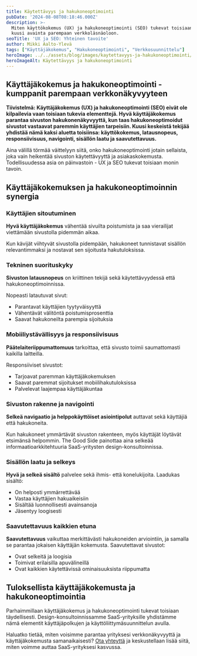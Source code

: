 ```yaml
---
title: Käytettävyys ja hakukoneoptimointi
pubDate: '2024-08-08T08:18:46.000Z'
description: >-
  Miten käyttökokemus (UX) ja hakukoneoptimointi (SEO) tukevat toisiaan. Lue
  kuusi avainta parempaan verkkoläsnäoloon.
seoTitle: 'UX ja SEO: Yhteinen tavoite'
author: Mikki Aalto-Ylevä
tags: ["Käyttäjäkokemus", "Hakukoneoptimointi", "Verkkosuunnittelu"]
heroImage: ../../assets/blog/images/kaytettavyys-ja-hakukoneoptimointi/featured.webp
heroImageAlt: Käytettävyys ja hakukoneoptimointi
---
```


## Käyttäjäkokemus ja hakukoneoptimointi - kumppanit parempaan verkkonäkyvyyteen

**Tiivistelmä: Käyttäjäkokemus (UX) ja hakukoneoptimointi (SEO) eivät ole kilpailevia vaan toisiaan tukevia elementtejä. Hyvä käyttäjäkokemus parantaa sivuston hakukonenäkyvyyttä, kun taas hakukoneoptimoidut sivustot vastaavat paremmin käyttäjien tarpeisiin. Kuusi keskeistä tekijää yhdistää nämä kaksi aluetta toisiinsa: käyttökokemus, latausnopeus, responsiivisuus, navigointi, sisällön laatu ja saavutettavuus.**

Aina välillä törmää väittelyyn siitä, onko hakukoneoptimointi jotain sellaista, joka vain heikentää sivuston käytettävyyttä ja asiakaskokemusta. Todellisuudessa asia on päinvastoin - UX ja SEO tukevat toisiaan monin tavoin.

## Käyttäjäkokemuksen ja hakukoneoptimoinnin synergia

### Käyttäjien sitoutuminen

**Hyvä käyttäjäkokemus** vähentää sivuilta poistumista ja saa vierailijat viettämään sivustolla pidemmän aikaa. 

Kun kävijät viihtyvät sivustolla pidempään, hakukoneet tunnistavat sisällön relevantimmaksi ja nostavat sen sijoitusta hakutuloksissa.

### Tekninen suorituskyky

**Sivuston latausnopeus** on kriittinen tekijä sekä käytettävyydessä että hakukoneoptimoinnissa. 

Nopeasti latautuvat sivut:
- Parantavat käyttäjien tyytyväisyyttä
- Vähentävät välitöntä poistumisprosenttia
- Saavat hakukoneilta parempia sijoituksia

### Mobiiliystävällisyys ja responsiivisuus

**Päätelaiteriippumattomuus** tarkoittaa, että sivusto toimii saumattomasti kaikilla laitteilla. 

Responsiiviset sivustot:
- Tarjoavat paremman käyttäjäkokemuksen
- Saavat paremmat sijoitukset mobiilihakutuloksissa
- Palvelevat laajempaa käyttäjäkuntaa

### Sivuston rakenne ja navigointi

**Selkeä navigaatio ja helppokäyttöiset asiointipolut** auttavat sekä käyttäjiä että hakukoneita.

Kun hakukoneet ymmärtävät sivuston rakenteen, myös käyttäjät löytävät etsimänsä helpommin. The Good Side painottaa aina selkeää informaatioarkkitehtuuria SaaS-yritysten design-konsultoinnissa.

### Sisällön laatu ja selkeys

**Hyvä ja selkeä sisältö** palvelee sekä ihmis- että konelukijoita. Laadukas sisältö:
- On helposti ymmärrettävää
- Vastaa käyttäjien hakuaikeisiin
- Sisältää luonnollisesti avainsanoja
- Jäsentyy loogisesti

### Saavutettavuus kaikkien etuna

**Saavutettavuus** vaikuttaa merkittävästi hakukoneiden arviointiin, ja samalla se parantaa jokaisen käyttäjän kokemusta. Saavutettavat sivustot:
- Ovat selkeitä ja loogisia
- Toimivat erilaisilla apuvälineillä
- Ovat kaikkien käytettävissä ominaisuuksista riippumatta

## Tuloksellista käyttäjäkokemusta ja hakukoneoptimointia

Parhaimmillaan käyttäjäkokemus ja hakukoneoptimointi tukevat toisiaan täydellisesti. Design-konsultoinnissamme SaaS-yrityksille yhdistämme nämä elementit käyttäjäpolkujen ja käyttöliittymäsuunnittelun avulla.

Haluatko tietää, miten voisimme parantaa yrityksesi verkkonäkyvyyttä ja käyttäjäkokemusta samanaikaisesti? [Ota yhteyttä](https://www.goodside.fi/contact) ja keskustellaan lisää siitä, miten voimme auttaa SaaS-yrityksesi kasvussa.